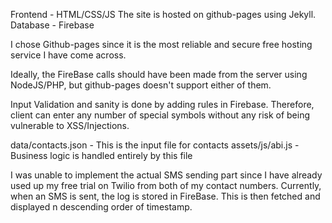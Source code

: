 Frontend - HTML/CSS/JS
The site is hosted on github-pages using Jekyll.
Database - Firebase

I chose Github-pages since it is the most reliable and secure free hosting service I have come across.

Ideally, the FireBase calls should have been made from the server using NodeJS/PHP, but github-pages doesn't support either of them.

Input Validation and sanity is done by adding rules in Firebase. Therefore, client can enter any number of special symbols without any risk of being vulnerable to XSS/Injections.

data/contacts.json - This is the input file for contacts
assets/js/abi.js - Business logic is handled entirely by this file

I was unable to implement the actual SMS sending part since I have already used up my free trial on Twilio from both of my contact numbers. 
Currently, when an SMS is sent, the log is stored in FireBase. This is then fetched and displayed n descending order of timestamp.
